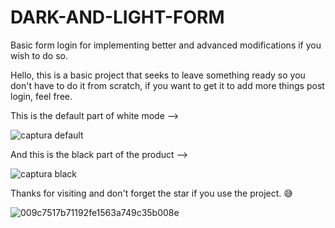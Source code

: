 # DARK-AND-LIGHT-FORM #
Basic form login for implementing better and advanced modifications if you wish to do so.

Hello, this is a basic project that seeks to leave something ready so you don't have to do it from scratch, if you want to get it to add more things post login, feel free.

This is the default part of white mode --> 

![captura default](https://github.com/joseook/DARK-AND-LIGHT-FORM/assets/126371426/606e5764-0792-40ae-a4f5-5ff469e714f2)







And this is the black part of the product -->


![captura black](https://github.com/joseook/DARK-AND-LIGHT-FORM/assets/126371426/00b54157-ee2c-4f19-8132-b40fa3bec804)





Thanks for visiting and don't forget the star if you use the project. 😅




![009c7517b71192fe1563a749c35b008e](https://github.com/joseook/DARK-AND-LIGHT-FORM/assets/126371426/6f81b70e-75e7-475e-9079-d4b811351e45)
